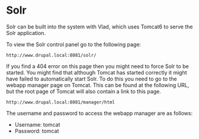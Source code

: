 <h1>Solr</h1>

Solr can be built into the system with Vlad, which uses Tomcat6 to serve the Solr application.

To view the Solr control panel go to the following page:

    http://www.drupal.local:8081/solr/

If you find a 404 error on this page then you might need to force Solr to be started. You might find that although Tomcat has started correctly it might have failed to automatically start Solr. To do this you need to go to the webapp manager page on Tomcat. This can be found at the following URL, but the root page of Tomcat will also contain a link to this page.

    http://www.drupal.local:8081/manager/html

The username and password to access the webapp manager are as follows:

- Username: tomcat
- Password: tomcat

